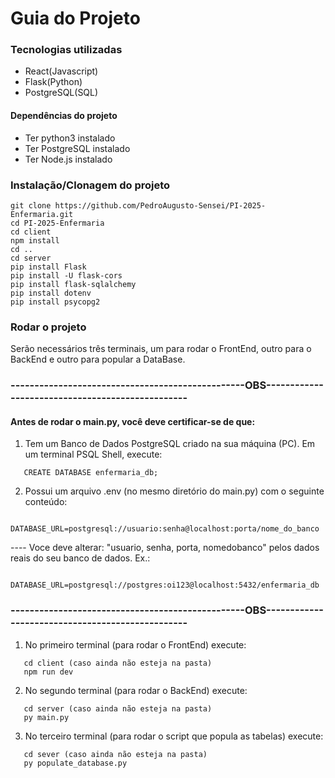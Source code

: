 # Guia do Projeto

### Tecnologias utilizadas
- React(Javascript)
- Flask(Python)
- PostgreSQL(SQL)

#### Dependências do projeto
- Ter python3 instalado
- Ter PostgreSQL instalado
- Ter Node.js instalado

### Instalação/Clonagem do projeto
```
git clone https://github.com/PedroAugusto-Sensei/PI-2025-Enfermaria.git
cd PI-2025-Enfermaria
cd client
npm install
cd ..
cd server
pip install Flask
pip install -U flask-cors
pip install flask-sqlalchemy
pip install dotenv
pip install psycopg2
```
### Rodar o projeto
Serão necessários três terminais, um para rodar o FrontEnd, outro para o BackEnd e outro para popular a DataBase.

### -------------------------------------------------OBS-------------------------------------------------
#### Antes de rodar o main.py, você deve certificar-se de que:
1. Tem um Banco de Dados PostgreSQL criado na sua máquina (PC). Em um terminal PSQL Shell, execute:
```
   CREATE DATABASE enfermaria_db;
```

2. Possui um arquivo .env (no mesmo diretório do main.py) com o seguinte conteúdo:
```
   DATABASE_URL=postgresql://usuario:senha@localhost:porta/nome_do_banco
```
   ---- Voce deve alterar: "usuario, senha, porta, nomedobanco" pelos dados reais do seu banco de dados. Ex.:
```
   DATABASE_URL=postgresql://postgres:oi123@localhost:5432/enfermaria_db
```
### -------------------------------------------------OBS-------------------------------------------------

1. No primeiro terminal (para rodar o FrontEnd) execute:
```
   cd client (caso ainda não esteja na pasta)
   npm run dev
```
2. No segundo terminal (para rodar o BackEnd) execute:
```
   cd server (caso ainda não esteja na pasta)
   py main.py
```
3. No terceiro terminal (para rodar o script que popula as tabelas) execute:
```
   cd sever (caso ainda não esteja na pasta)
   py populate_database.py
```
